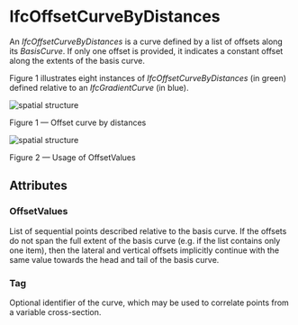 # IfcOffsetCurveByDistances

An _IfcOffsetCurveByDistances_ is a curve defined by a list of offsets along its _BasisCurve_. If only one offset is provided, it indicates a constant offset along the extents of the basis curve.<!-- end of definition -->

Figure 1 illustrates eight instances of _IfcOffsetCurveByDistances_ (in green) defined relative to an _IfcGradientCurve_ (in blue).

![spatial structure](../../../../figures/ifcoffsetcurvebydistances.png)

Figure 1 — Offset curve by distances

![spatial structure](../../../../figures/ifcoffsetcurvebydistances2.png)

Figure 2 — Usage of OffsetValues

## Attributes

### OffsetValues
List of sequential points described relative to the basis curve. If the offsets do not span the full extent of the basis curve (e.g. if the list contains only one item), then the lateral and vertical offsets implicitly continue with the same value towards the head and tail of the basis curve.

### Tag
Optional identifier of the curve, which may be used to correlate points from a variable cross-section.
